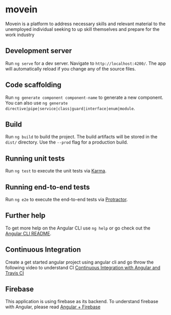 # movein
Movein is a platform to address necessary skills and relevant material to the unemployed individual seeking to up skill themselves and prepare for the work industry

## Development server

Run `ng serve` for a dev server. Navigate to `http://localhost:4200/`. The app will automatically reload if you change any of the source files.

## Code scaffolding

Run `ng generate component component-name` to generate a new component. You can also use `ng generate directive|pipe|service|class|guard|interface|enum|module`.

## Build

Run `ng build` to build the project. The build artifacts will be stored in the `dist/` directory. Use the `--prod` flag for a production build.

## Running unit tests

Run `ng test` to execute the unit tests via [Karma](https://karma-runner.github.io).

## Running end-to-end tests

Run `ng e2e` to execute the end-to-end tests via [Protractor](http://www.protractortest.org/).

## Further help

To get more help on the Angular CLI use `ng help` or go check out the [Angular CLI README](https://github.com/angular/angular-cli/blob/master/README.md).

## Continuous Integration

Create a get started angular project using angular cli and go throw the following video to understand CI [Continuous Integration with Angular and Travis CI](https://www.youtube.com/watch?v=ojr2Dy0Pjhw)

## Firebase

This application is using firebase as its backend. To understand firebase with Angular, please read [Angular + Firebase](https://medium.com/factory-mind/angular-firebase-typescript-step-by-step-tutorial-2ef887fc7d71)


